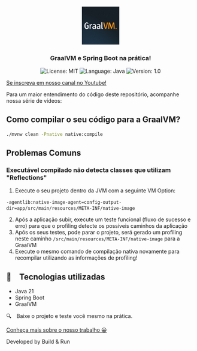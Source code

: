 <p align="center" width="100%">
    <img width="20%" src="https://github.com/buildrun-tech/buildrun-java-spring-boot-graalvm-exemplo/blob/main/images/k52X6F9e_400x400.png"> 
</p>


<h3 align="center">
  GraalVM e Spring Boot na prática!
</h3>

<p align="center">

  <img alt="License: MIT" src="https://img.shields.io/badge/license-MIT-%2304D361">
  <img alt="Language: Java" src="https://img.shields.io/badge/language-java-green">
  <img alt="Version: 1.0" src="https://img.shields.io/badge/version-1.0-yellowgreen">

</p>

[Se inscreva em nosso canal no Youtube!](https://www.youtube.com/@buildrun-tech?sub_confirmation=1)

Para um maior entendimento do código deste repositório, acompanhe nossa série de vídeos:

## Como compilar o seu código para a GraalVM?

```bash
./mvnw clean -Pnative native:compile
```

## Problemas Comuns

### Executável compilado não detecta classes que utilizam "Reflections"

1. Execute o seu projeto dentro da JVM com a seguinte VM Option:
```VM Option
-agentlib:native-image-agent=config-output-dir=app/src/main/resources/META-INF/native-image
```
2. Após a aplicação subir, execute um teste funcional (fluxo de sucesso e erro) para que o profiling detecte os possíveis caminhos da aplicação
3. Após os seus testes, pode parar o projeto, será gerado um profiling neste caminho `/src/main/resources/META-INF/native-image` para a GraalVM
4. Execute o mesmo comando de compilação nativa novamente para recompilar utilizando as informações de profiling!


## :rocket: Tecnologias utilizadas

* Java 21
* Spring Boot
* GraalVM

:mag: Baixe o projeto e teste você mesmo na prática.

[Conheça mais sobre o nosso trabalho 😀](https://www.instagram.com/buildrun.tech/)

Developed by Build & Run